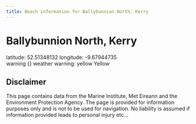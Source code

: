 ```yaml
---
title: Beach information for Ballybunnion North, Kerry
---
```

# Ballybunnion North, Kerry 

<div class="location-info">latitude: 52.51348132 longitude: -9.67944735</div>
<div class="met-eireann-warnings"><span class="material-icons {}-warning">warning</span>&nbsp;{} weather warning: yellow Yellow&nbsp;</div>
<div></div>

## Disclaimer

This page contains data from the Marine Institute, 
Met Eireann and the Environment Protection Agency. The page is provided for
information purposes only and is not to be used for navigation. No liability 
is assumed if information provided leads to personal injury etc...